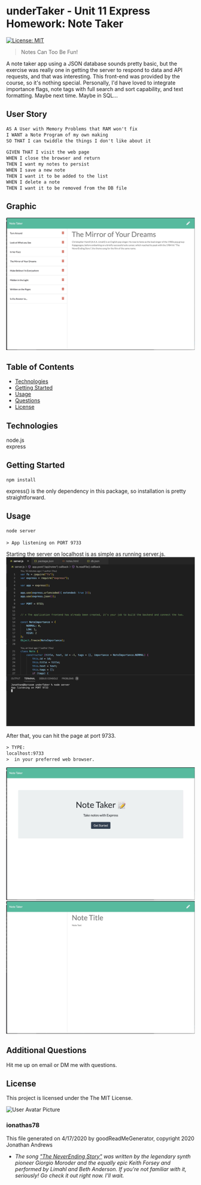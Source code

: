 # underTaker - Unit 11 Express Homework: Note Taker
[![License: MIT](https://img.shields.io/badge/License-MIT-yellow.svg)](https://opensource.org/licenses/MIT)

> Notes Can Too Be Fun!

A note taker app using a JSON database sounds pretty basic, but the exercise was really one in getting the server to respond to data and API requests, and that was interesting. This front-end was provided by the course, so it's nothing special. Personally, I'd have loved to integrate importance flags, note tags with full search and sort capability, and text formatting. Maybe next time. Maybe in SQL...

## User Story

```
AS A User with Memory Problems that RAM won't fix
I WANT a Note Program of my own making
SO THAT I can twiddle the things I don't like about it
```

```
GIVEN THAT I visit the web page
WHEN I close the browser and return
THEN I want my notes to persist
WHEN I save a new note
THEN I want it to be added to the list
WHEN I delete a note
THEN I want it to be removed from the DB file
```

## Graphic
![Project Image 0](./public/assets/underTaker_Usage_Screenshot.jpg)

## Table of Contents
* [Technologies](#Technologies)
* [Getting Started](#Getting)
* [Usage](#Usage)
* [Questions](#Additional)
* [License](#License)

## Technologies
node.js\
express

## Getting Started
```
npm install
```
express() is the only dependency in this package, so installation is pretty straightforward.


## Usage
```
node server

> App listening on PORT 9733
```

Starting the server on localhost is as simple as running server.js.
![Project Usage Image 0](./public/assets/underTaker_Server_Screenshot.jpg)

After that, you can hit the page at port 9733.

```
> TYPE:
localhost:9733
>  in your preferred web browser.
```

![Project Usage Image 1](./public/assets/underTaker_Main_ScreenShot.jpg)
![Project Usage Image 2](./public/assets/underTaker_Notes_Screenshot.jpg)


## Additional Questions
Hit me up on email or DM me with questions.

## License
This project is licensed under the The MIT License.


![User Avatar Picture](https://avatars1.githubusercontent.com/u/61706660?v=4)  
### ionathas78

This file generated on 4/17/2020 by goodReadMeGenerator, copyright 2020 Jonathan Andrews
* _The song ["The NeverEnding Story"](https://www.giorgiomoroder.com/music/the-neverending-story/) was written by the legendary synth pioneer Giorgio Moroder and the equally epic Keith Forsey and performed by Limahl and Beth Anderson. If you're not familiar with it, seriously! Go check it out right now. I'll wait._
